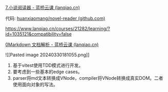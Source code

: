 [7.小说阅读器 - 蓝桥云课 (lanqiao.cn)](https://www.lanqiao.cn/problems/8726/learning/?contest_id=172)


代码: 
[huanxiaomang/novel-reader (github.com)](https://github.com/huanxiaomang/novel-reader)





https://www.lanqiao.cn/courses/21282/learning/?id=1035121&compatibility=false

[0Markdown 文档解析 - 蓝桥云课 (lanqiao.cn)](https://www.lanqiao.cn/problems/5142/learning/?page=1&first_category_id=2&second_category_id=11&sort=difficulty&asc=0)



![[Pasted image 20240330181055.png]]

1. 基于vitest使用TDD模式进行开发。
2. 要考虑到一些基本的edge cases。
3. parser将md文本转换成VNode，compiler将VNode转换成真实DOM。二者使用面向对象的写法。
